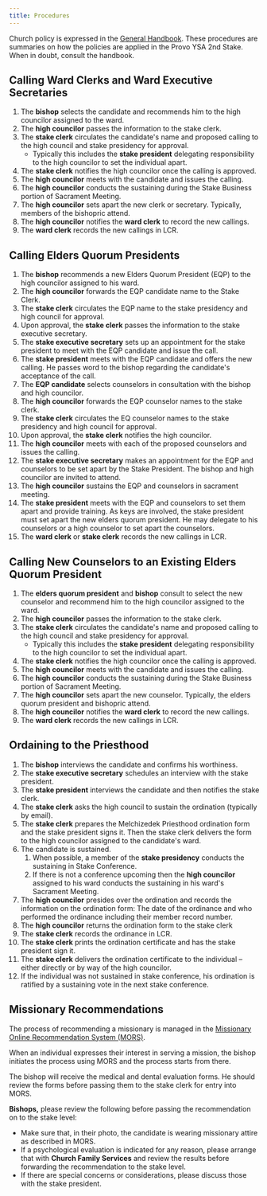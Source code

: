 ```yaml
---
title: Procedures
---
```

Church policy is expressed in the [General Handbook](https://www.churchofjesuschrist.org/study/manual/general-handbook?lang=eng). These procedures are summaries on how the policies are applied in the Provo YSA 2nd Stake. When in doubt, consult the handbook.

## Calling Ward Clerks and Ward Executive Secretaries

1. The **bishop** selects the candidate and recommends him to the high councilor assigned to the ward.
2. The **high councilor** passes the information to the stake clerk.
3. The **stake clerk** circulates the candidate's name and proposed calling to the high council and stake presidency for approval.
    * Typically this includes the **stake president** delegating responsibility to the high councilor to set the individual apart.
4. The **stake clerk** notifies the high councilor once the calling is approved.
5. The **high councilor** meets with the candidate and issues the calling.
6. The **high councilor** conducts the sustaining during the Stake Business portion of Sacrament Meeting.
7. The **high councilor** sets apart the new clerk or secretary. Typically, members of the bishopric attend.
8. The **high councilor** notifies the **ward clerk** to record the new callings.
9. The **ward clerk** records the new callings in LCR.

## Calling Elders Quorum Presidents

1. The **bishop** recommends a new Elders Quorum President (EQP) to the high councilor assigned to his ward.
2. The **high councilor** forwards the EQP candidate name to the Stake Clerk.
3. The **stake clerk** circulates the EQP name to the stake presidency and high council for approval.
4. Upon approval, the **stake clerk** passes the information to the stake executive secretary.
5. The **stake executive secretary** sets up an appointment for the stake president to meet with the EQP candidate and issue the call.
6. The **stake president** meets with the EQP candidate and offers the new calling. He passes word to the bishop regarding the candidate's acceptance of the call.
7. The **EQP candidate** selects counselors in consultation with the bishop and high councilor.
8. The **high councilor** forwards the EQP counselor names to the stake clerk.
9. The **stake clerk** circulates the EQ counselor names to the stake presidency and high council for approval.
10. Upon approval, the **stake clerk** notifies the high councilor.
11. The **high councilor** meets with each of the proposed counselors and issues the calling.
12.	The **stake executive secretary** makes an appointment for the EQP and counselors to be set apart by the Stake President. The bishop and high councilor are invited to attend.
13.	The **high councilor** sustains the EQP and counselors in sacrament meeting.
14.	The **stake president** meets with the EQP and counselors to set them apart and provide training. As keys are involved, the stake president must set apart the new elders quorum president. He may delegate to his counselors or a high counselor to set apart the counselors.
15. The **ward clerk** or **stake clerk** records the new callings in LCR.

## Calling New Counselors to an Existing Elders Quorum President

1. The **elders quorum president** and **bishop** consult to select the new counselor and recommend him to the high councilor assigned to the ward.
2. The **high councilor** passes the information to the stake clerk.
3. The **stake clerk** circulates the candidate's name and proposed calling to the high council and stake presidency for approval.
    * Typically this includes the **stake president** delegating responsibility to the high councilor to set the individual apart.
4. The **stake clerk** notifies the high councilor once the calling is approved.
5. The **high councilor** meets with the candidate and issues the calling.
6. The **high councilor** conducts the sustaining during the Stake Business portion of Sacrament Meeting.
7. The **high councilor** sets apart the new counselor. Typically, the elders quorum president and bishopric attend.
8. The **high councilor** notifies the **ward clerk** to record the new callings.
9. The **ward clerk** records the new callings in LCR.

## Ordaining to the Priesthood

1. The **bishop** interviews the candidate and confirms his worthiness.
2. The **stake executive secretary** schedules an interview with the stake president.
3. The **stake president** interviews the candidate and then notifies the stake clerk.
4. The **stake clerk** asks the high council to sustain the ordination (typically by email).
5. The **stake clerk** prepares the Melchizedek Priesthood ordination form and the stake president signs it. Then the stake clerk delivers the form to the high councilor assigned to the candidate's ward.
6. The candidate is sustained. 
    1. When possible, a member of the **stake presidency** conducts the sustaining in Stake Conference.
    2. If there is not a conference upcoming then the **high councilor** assigned to his ward conducts the sustaining in his ward's Sacrament Meeting.
7. The **high councilor** presides over the ordination and records the information on the ordination form: The date of the ordinance and who performed the ordinance including their member record number.
8. The **high councilor** returns the ordination form to the stake clerk
9. The **stake clerk** records the ordinance in LCR.
10. The **stake clerk** prints the ordination certificate and has the stake president sign it.
11. The **stake clerk** delivers the ordination certificate to the individual – either directly or by way of the high councilor.
12.	If the individual was not sustained in stake conference, his ordination is ratified by a sustaining vote in the next stake conference.

## Missionary Recommendations
The process of recommending a missionary is managed in the [Missionary Online Recommendation System (MORS)](https://missionaryrecommendations.churchofjesuschrist.org). 

When an individual expresses their interest in serving a mission, the bishop initiates the process using MORS and the process starts from there.

The bishop will receive the medical and dental evaluation forms. He should review the forms before passing them to the stake clerk for entry into MORS.

**Bishops,** please review the following before passing the recommendation on to the stake level:

* Make sure that, in their photo, the candidate is wearing missionary attire as described in MORS.
* If a psychological evaluation is indicated for any reason, please arrange that with **Church Family Services** and review the results before forwarding the recommendation to the stake level.
* If there are special concerns or considerations, please discuss those with the stake president.